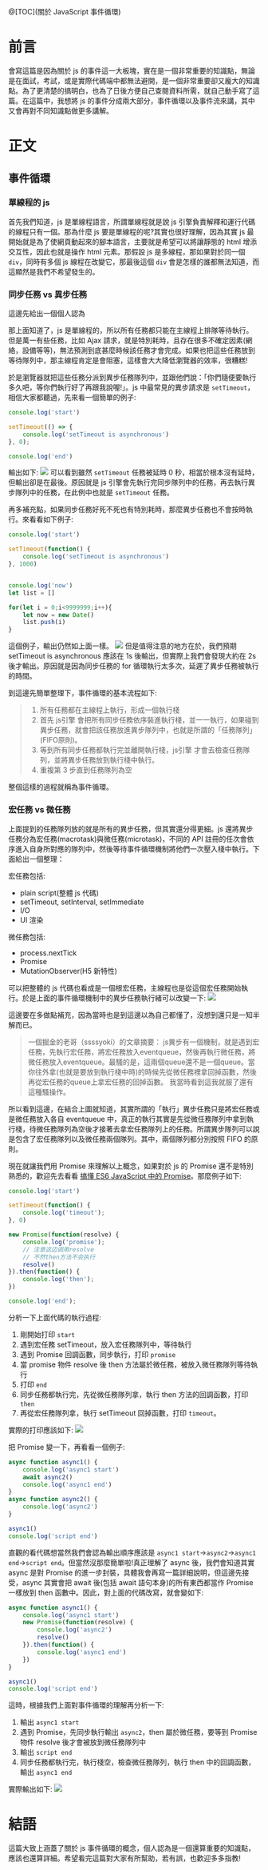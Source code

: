 @[TOC](關於 JavaScript 事件循環)

# 前言
會寫這篇是因為關於 js 的事件這一大板塊，實在是一個非常重要的知識點，無論是在面試，考試，或是實際代碼端中都無法避開，是一個非常重要卻又龐大的知識點。為了更清楚的搞明白，也為了日後方便自己查閱資料所需，就自己動手寫了這篇。在這篇中，我想將 js 的事件分成兩大部分，事件循環以及事件流來講，其中又會再對不同知識點做更多講解。

# 正文

## 事件循環

### 單線程的 js
首先我們知道，js 是單線程語言，所謂單線程就是說 js 引擎負責解釋和運行代碼的線程只有一個。那為什麼 js 要是單線程的呢?其實也很好理解，因為其實 js 最開始就是為了使網頁動起來的腳本語言，主要就是希望可以將讓靜態的 html 增添交互性，因此也就是操作 html 元素。那假設 js 是多線程，那如果對於同一個 `div`，同時有多個 js 線程在改變它，那最後這個 `div` 會是怎樣的誰都無法知道，而這顯然是我們不希望發生的。 

### 同步任務 vs 異步任務
這邊先給出一個個人認為

那上面知道了，js 是單線程的，所以所有任務都只能在主線程上排隊等待執行。但是萬一有些任務，比如 Ajax 請求，就是特別耗時，且存在很多不確定因素(網絡，設備等等)，無法預測到底甚麼時候該任務才會完成。如果也把這些任務放到等待隊列中，那主線程肯定是會阻塞，這樣會大大降低瀏覽器的效率，很糟糕!

於是瀏覽器就把這些任務分派到異步任務隊列中，並跟他們說：「你們隨便要執行多久吧，等你們執行好了再跟我說喔!」。js 中最常見的異步請求是 `setTimeout`，相信大家都聽過，先來看一個簡單的例子:
```js
console.log('start')

setTimeout(() => {
    console.log('setTimeout is asynchronous')
}, 0);

console.log('end')
```

輸出如下:
![](https://wtfhhh.oss-cn-beijing.aliyuncs.com/event-1.png)
可以看到雖然 `setTimeout` 任務被延時 0 秒，相當於根本沒有延時，但輸出卻是在最後。原因就是 js 引擎會先執行完同步隊列中的任務，再去執行異步隊列中的任務，在此例中也就是 `setTimeout` 任務。

再多補充點，如果同步任務好死不死也有特別耗時，那麼異步任務也不會按時執行。來看看如下例子:
```js
console.log('start')

setTimeout(function() {
    console.log('setTimeout is asynchronous')
}, 1000)


console.log('now')
let list = []

for(let i = 0;i<9999999;i++){
    let now = new Date()
    list.push(i)
}
```
這個例子，輸出仍然如上面一樣。
![](https://wtfhhh.oss-cn-beijing.aliyuncs.com/event-3.png)
但是值得注意的地方在於，我們預期 setTimeout is asynchronous 應該在 1s 後輸出，但實際上我們會發現大約在 2s 後才輸出。原因就是因為同步任務的 for 循環執行太多次，延遲了異步任務被執行的時間。

到這邊先簡單整理下，事件循環的基本流程如下:
>1. 所有任務都在主線程上執行，形成一個執行棧
>2. 首先 js引擎 會把所有同步任務依序裝進執行棧，並一一執行，如果碰到異步任務，就會把該任務放進異步隊列中，也就是所謂的「任務隊列」(FIFO原則)。
>3. 等到所有同步任務都執行完並離開執行棧，js引擎 才會去檢查任務隊列，並將異步任務放到執行棧中執行。
>4. 重複第 3 步直到任務隊列為空

整個這樣的過程就稱為事件循環。

### 宏任務 vs 微任務
上面提到的任務隊列放的就是所有的異步任務，但其實還分得更細。js 還將異步任務分為宏任務(macrotask)與微任務(microtask)，不同的 API 註冊的任次會依序進入自身所對應的隊列中，然後等待事件循環機制將他們一次壓入棧中執行。下面給出一個整理：

宏任務包括:
- plain script(整體 js 代碼)
- setTimeout, setInterval, setImmediate
- I/O
- UI 渲染

微任務包括:
- process.nextTick
- Promise
- MutationObserver(H5 新特性)

可以把整體的 js 代碼也看成是一個根宏任務，主線程也是從這個宏任務開始執行。於是上面的事件循環機制中的異步任務執行緒可以改變一下:
![](https://wtfhhh.oss-cn-beijing.aliyuncs.com/event-4.png)

這邊要在多做點補充，因為當時也是到這邊以為自己都懂了，沒想到還只是一知半解而已。
>一個掘金的老哥（ssssyoki）的文章摘要： js異步有一個機制，就是遇到宏任務，先執行宏任務，將宏任務放入eventqueue，然後再執行微任務，將微任務放入eventqueue。最騷的是，這兩個queue還不是一個queue。當你往外拿(也就是要放到執行棧中時)的時候先從微任務裡拿回掉函數，然後再從宏任務的queue上拿宏任務的回掉函數。 我當時看到這我就服了還有這種騷操作。

所以看到這邊，在結合上圖就知道，其實所謂的「執行」異步任務只是將宏任務或是微任務放入各自 eventqueue 中，真正的執行其實是先從微任務隊列中拿到執行棧，待微任務隊列為空後才接著去拿宏任務隊列上的任務。所謂異步隊列可以說是包含了宏任務隊列以及微任務兩個隊列。其中，兩個隊列都分別按照 FIFO 的原則。

現在就讓我們用 Promise 來理解以上概念，如果對於 js 的 Promise 還不是特別熟悉的，歡迎先去看看 [搞懂 ES6 JavaScript 中的 Promise](https://blog.csdn.net/weixin_46803507/article/details/106742492)。那麼例子如下:
```js
console.log('start')

setTimeout(function() {
    console.log('timeout');
}, 0)

new Promise(function(resolve) {
    console.log('promise');
    // 注意这边调用resolve
    // 不然then方法不会执行
    resolve()
}).then(function() {
    console.log('then');
})

console.log('end');
```

分析一下上面代碼的執行過程:
1. 剛開始打印 `start`
2. 遇到宏任務 setTimeout，放入宏任務隊列中，等待執行
3. 遇到 Promise 回調函數，同步執行，打印 `promise`
4. 當 promise 物件 resolve 後 then 方法屬於微任務，被放入微任務隊列等待執行
5. 打印 `end`
6. 同步任務都執行完，先從微任務隊列拿，執行 then 方法的回調函數，打印 `then`
7. 再從宏任務隊列拿，執行 setTimeout 回掉函數，打印 `timeout`。

實際的打印應該如下:
![](https://wtfhhh.oss-cn-beijing.aliyuncs.com/event-5.png)

把 Promise 變一下，再看看一個例子:
```js
async function async1() {
    console.log('async1 start')
    await async2()
    console.log('async1 end')
}
async function async2() {
    console.log('async2')
}

async1()
console.log('script end')
```

直觀的看代碼想當然我們會認為輸出順序應該是 `async1 start`->`async2`->`async1 end`->`script end`。但當然沒那麼簡單啦!真正理解了 async 後，我們會知道其實 async 是對 Promise 的進一步封裝，具體我會再寫一篇詳細說明，但這邊先接受，async 其實會把 await 後(包括 await 語句本身)的所有東西都當作 Promise 一樣放到 then 函數中。因此，對上面的代碼改寫，就會變如下:
```js
async function async1() {
    console.log('async1 start')
    new Promise(function(resolve) {
        console.log('async2')
        resolve()
    }).then(function() {
        console.log('async1 end')
    })
}

async1()
console.log('script end')
```
這時，根據我們上面對事件循環的理解再分析一下:
1. 輸出 `async1 start`
2. 遇到 Promise，先同步執行輸出 `async2`，then 屬於微任務，要等到 Promise 物件 resolve 後才會被放到微任務隊列中
3. 輸出 `script end`
4. 同步任務都執行完，執行棧空，檢查微任務隊列，執行 then 中的回調函數，輸出 `async1 end`

實際輸出如下:
![](https://wtfhhh.oss-cn-beijing.aliyuncs.com/event-6.png)

# 結語
這篇大致上涵蓋了關於 js 事件循環的概念，個人認為是一個還算重要的知識點，應該也還算詳細。希望看完這篇對大家有所幫助，若有誤，也歡迎多多指教!
